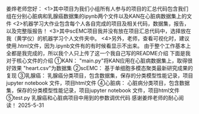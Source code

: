 姜烨老师您好：
<1>其中项目为我们小组所有人参与的项目的汇总代码包含我们组在分别心脏病和乳腺癌数据集的ipynb两个文件以及KAN在心脏病数据集上的文件
<2>机器学习大作业包含每个人各自完成的项目及相关代码，数据集，报告，以及完整版报告！
<3>其中scEMC项目我并没有放在项目汇总代码中，选择放在我（黄学仪）的机器学习个人文件夹中。
<4>另外，老师，查看可视化时，建议使用.html文件，因为.ipynb文件有的有时候看显示不出来。
由于整个工作基本上全都是我完成的，所以我个人只上传了这一个我自己写的README介绍
下面是我对于核心文件的介绍
①KAN：
"main.py"将KAN应用在心脏病数据集上，取得很好效果
"heart.csv"为数据集
②scEMC：
基于单细胞多模态聚类最新研究成果的复现
③乳腺癌：
乳腺癌分类项目，包含数据集，保存的分类模型性能记录，项目jupyter notebook 文件，项目html文件
④心脏病：
心脏病分类项目，包含数据集，保存的分类模型性能记录，项目jupyter notebook 文件，项目html文件
⑤test.py
乳腺癌和心脏病项目中用到的参数调优代码
感谢姜烨老师的耐心阅读！
2025-5-31
